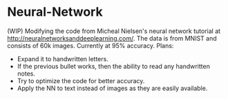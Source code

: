 # Neural-Network
(WIP) Modifying the code from Micheal Nielsen's neural network tutorial at http://neuralnetworksanddeeplearning.com/. The data is from MNIST and consists of 60k images. Currently at 95% accuracy.
Plans:
<ul><li>Expand it to handwritten letters.</li>
<li>If the previous bullet works, then the ability to read any handwritten notes.</li>
<li>Try to optimize the code for better accuracy.</li>
<li>Apply the NN to text instead of images as they are easily available.</li></ul>
